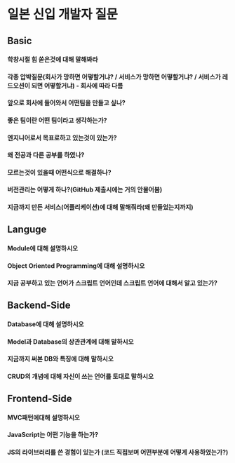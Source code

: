 #  일본 신입 개발자 질문

## Basic

  #### 학창시절 힘 쏟은것에 대해 말해봐라
  #### 각종 압박질문(회사가 망하면 어떻할거냐? / 서비스가 망하면 어떻할거냐? / 서비스가 레드오션이 되면 어떻할거냐) - 회사에 따라 다름
  #### 앞으로 회사에 들어와서 어떤팀을 만들고 싶나?
  #### 좋은 팀이란 어떤 팀이라고 생각하는가?
  #### 엔지니어로서 목표로하고 있는것이 있는가?
  #### 왜 전공과 다른 공부를 하였나?
  #### 모르는것이 있을때 어떤식으로 해결하나?
  #### 버전관리는 어떻게 하나?(GitHub 제출시에는 거의 안물어봄)
  #### 지금까지 만든 서비스(어플리케이션)에 대해 말해줘라(왜 만들었는지까지)

## Languge

  #### Module에 대해 설명하시오
  #### Object Oriented Programming에 대해 설명하시오
  #### 지금 공부하고 있는 언어가 스크립트 언어인데 스크립트 언어에 대해서 알고 있는가?

## Backend-Side

  #### Database에 대해 설명하시오
  #### Model과 Database의 상관관계에 대해 말하시오
  #### 지금까지 써본 DB와 특징에 대해 말하시오
  #### CRUD의 개념에 대해 자신이 쓰는 언어를 토대로 말하시오

## Frontend-Side
  #### MVC패턴에대해 설명하시오
  #### JavaScript는 어떤 기능을 하는가?
  #### JS의 라이브러리를 쓴 경험이 있는가 (코드 직접보며 어떤부분에 어떻게 사용하였는가?)
